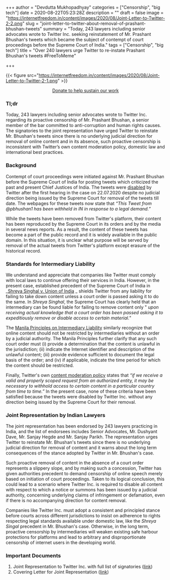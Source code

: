 +++
author = "Devdutta Mukhopadhyay"
categories = ["Censorship", "big tech"]
date = 2020-08-22T05:23:28Z
description = ""
draft = false
image = "https://internetfreedom.in/content/images/2020/08/Joint-Letter-to-Twitter-2-2.png"
slug = "joint-letter-to-twitter-about-removal-of-prashant-bhushan-tweets"
summary = "Today, 243 lawyers including senior advocates wrote to Twitter Inc. seeking reinstatement of Mr. Prashant Bhushan's tweets which became the subject of contempt of court proceedings before the Supreme Court of India."
tags = ["Censorship", "big tech"]
title = "Over 240 lawyers urge Twitter to re-instate Prashant Bhushan's tweets #FreeToMeme"

+++


{{< figure src="https://internetfreedom.in/content/images/2020/08/Joint-Letter-to-Twitter-2-1.png" >}}

<div style="text-align:center;">
    <a href="https://internetfreedom.in/donate/" class="button">Donate to help sustain our work</a>
</div>

### Tl;dr

Today, 243 lawyers including senior advocates wrote to Twitter Inc. regarding its proactive censorship of Mr. Prashant Bhushan, a senior member of the bar committed to anti-corruption and human rights causes. The signatories to the joint representation have urged Twitter to reinstate Mr. Bhushan's tweets since there is no underlying judicial direction for removal of online content and in its absence, such proactive censorship is inconsistent with Twitter’s own content moderation policy, domestic law and international best practices.

### Background

Contempt of court proceedings were initiated against Mr. Prashant Bhushan before the Supreme Court of India for posting tweets which criticized the past and present Chief Justices of India. The tweets were [disabled](https://www.livelaw.in/top-stories/twitter-withholds-prashant-bhushans-tweets-over-which-sc-issued-contempt-notice-160466) by Twitter after the first hearing in the case on 22.07.2020 despite no judicial direction being issued by the Supreme Court for removal of the tweets till date.  The webpages for these tweets now state that _“This Tweet from @pbhushan1 has been withheld in IN in response to a legal demand.”_

While the tweets have been removed from Twitter's platform, their content has been reproduced by the Supreme Court in its orders and by the media in several news reports. As a result, the content of these tweets has become a part of the public record and it is widely available in the public domain. In this situation, it is unclear what purpose will be served by removal of the actual tweets from Twitter's platform except erasure of the historical record.

### Standards for Intermediary Liability

We understand and appreciate that companies like Twitter must comply with local laws to continue offering their services in India. However, in the present case, established precedent of the Supreme Court of India in  _[Shreya Singhal v. Union of India](https://indiankanoon.org/doc/110813550/) _ shields Twitter from any liability for failing to take down content unless a court order is passed asking it to do the same. In _Shreya Singhal_, the Supreme Court has clearly held that an intermediary can be found liable for failing to remove content only " _upon receiving actual knowledge that a court order has been passed asking it to expeditiously remove or disable access to certain material."_

The [Manila Principles on Intermediary Liability](https://www.manilaprinciples.org) similarly recognize that online content should not be restricted by intermediaries without an order by a judicial authority. The Manila Principles further clarify that any such court order must (i) provide a determination that the content is unlawful in the jurisdiction; (ii) indicate the Internet identifier and description of the unlawful content; (iii) provide evidence sufficient to document the legal basis of the order; and (iv) if applicable, indicate the time period for which the content should be restricted.

Finally, Twitter's own [content moderation policy](https://help.twitter.com/en/rules-and-policies/tweet-withheld-by-country) states that _“if we receive a valid and properly scoped request from an authorized entity, it may be necessary to withhold access to certain content in a particular country from time to time.”_ In the present case, none of these criteria have been satisfied because the tweets were disabled by Twitter Inc. without any direction being issued by the Supreme Court for their removal.

### Joint Representation by Indian Lawyers

The joint representation has been endorsed by 243 lawyers practicing in India, and the list of endorsees includes Senior Advocates, Mr. Dushyant Dave, Mr. Sanjay Hegde and Mr. Sanjay Parikh. The representation urges Twitter to reinstate Mr. Bhushan's tweets since there is no underlying judicial direction for removal of content and it warns about the long term consequences of the stance adopted by Twitter in Mr. Bhushan's case.

Such proactive removal of content in the absence of a court order represents a slippery slope, and by making such a concession, Twitter has given authorities precedent to demand censorship of online speech merely based on initiation of court proceedings. Taken to its logical conclusion, this could lead to a scenario where Twitter Inc. is required to disable all content with respect to which a notice or summons has been issued by a judicial authority, concerning underlying claims of infringement or defamation, even if there is no accompanying direction for content removal.

Companies like Twitter Inc. must adopt a consistent and principled stance before courts across different jurisdictions to insist on adherence to rights respecting legal standards available under domestic law, like the _Shreya Singal_ precedent in Mr. Bhushan's case. Otherwise, in the long term, proactive censorship by intermediaries will weaken existing safe harbour protections for platforms and lead to arbitrary and disproportionate censorship of internet users in the developing world.

### Important Documents

1. Joint Representation to Twitter Inc. with full list of signatories ([link](https://drive.google.com/file/d/14pgi2SEwnvyakF2gzN_TP09zlue7_tJU/view?usp=sharing))
2. Covering Letter for Joint Representation ([link](https://drive.google.com/file/d/1qr3ZR1eMA59PiLel2kneVCDt61OoW2AL/view?usp=sharing))



